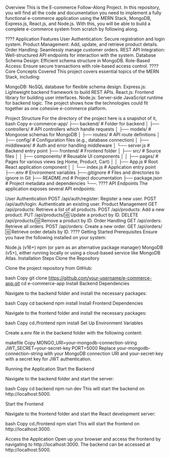 Overview
This is the E-commerce Follow-Along Project. In this repository, you will find all the code and documentation you need to implement a fully functional e-commerce application using the MERN Stack, MongoDB, Express.js, React.js, and Node.js. With this, you will be able to build a complete e-commerce system from scratch by following along.

???? Application Features
User Authentication: Secure registration and login system.
Product Management: Add, update, and retrieve product details.
Order Handling: Seamlessly manage customer orders.
REST API Integration: Well-structured API endpoints for interaction with the system.
Database Schema Design: Efficient schema structure in MongoDB.
Role-Based Access: Ensure secure transactions with role-based access control.
????️ Core Concepts Covered
This project covers essential topics of the MERN Stack, including:

MongoDB: NoSQL database for flexible schema design.
Express.js: Lightweight backend framework to build REST APIs.
React.js: Frontend library for building user interfaces.
Node.js: Server-side JavaScript runtime for backend logic.
The project shows how the technologies could fit together as one cohesive e-commerce platform.

Project Structure
For the directory of the project here is a snapshot of it,
bash
Copy
e-commerce-app/
├── backend/ # Folder for backend
│ ├── controllers/ # API controllers which handle requests
│ ├── models/ # Mongoose schemas for MongoDB
│ ├── routes/ # API route definitions
│ ├── config/ # Configuration files (e.g., database connection)
│ ├── middleware/ # Auth and error handling middleware
│ └── server.js # Backend entry point
├── frontend/ # Frontend folder
│ ├── src/ # Source files
│ │ ├── components/ # Reusable UI components
│ │ ├── pages/ # Pages for various views (eg Home, Product, Cart)
│ │ ├── App.js # Root React application component
│ │ └── index.js # Application entry point
├──.env # Environment variables
├──.gitignore # Files and directories to ignore in Git
├── README.md # Project documentation
├── package.json # Project metadata and dependencies
└──.
???? API Endpoints
The application exposes several API endpoints:

User Authentication
POST /api/auth/register: Register a new user.
POST /api/auth/login: Authenticate an existing user.
Product Management
GET /api/products: Retrieve a list of all products.
POST /api/products: Add a new product.
PUT /api/products/:id: Update a product by ID.
DELETE /api/products/:id: Remove a product by ID.
Order Handling
GET /api/orders: Retrieve all orders.
POST /api/orders: Create a new order.
GET /api/orders/:id: Retrieve order details by ID.
???? Getting Started
Prerequisites
Ensure you have the following installed on your system:

Node.js (v16+)
npm (or yarn as an alternative package manager)
MongoDB (v5+), either running locally or using a cloud-based service like MongoDB Atlas.
Installation Steps
Clone the Repository

Clone the project repository from GitHub:

bash
Copy
git clone https://github.com/your-username/e-commerce-app.git
cd e-commerce-app
Install Backend Dependencies

Navigate to the backend folder and install the necessary packages:

bash
Copy
cd backend
npm install
Install Frontend Dependencies

Navigate to the frontend folder and install the necessary packages:

bash
Copy
cd./frontend
npm install
Set Up Environment Variables

Create a.env file in the backend folder with the following content:

makefile
Copy
MONGO_URI=your-mongodb-connection-string
JWT_SECRET=your-secret-key
PORT=5000
Replace your-mongodb-connection-string with your MongoDB connection URI and your-secret-key with a secret key for JWT authentication.

Running the Application
Start the Backend

Navigate to the backend folder and start the server:

bash
Copy
cd backend
npm run dev
This will start the backend on http://localhost:5000.

Start the Frontend

Navigate to the frontend folder and start the React development server:

bash
Copy
cd./frontend
npm start
This will start the frontend on http://localhost:3000.

Access the Application
Open up your browser and access the frontend by navigating to http://localhost:3000. The backend can be accessed at http://localhost:5000.
